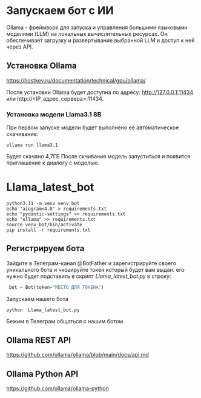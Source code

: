 # Запускаем бот с ИИ
Ollama - фреймворк для запуска и управления большими языковыми моделями (LLM) на локальных вычислительных ресурсах. Он обеспечивает загрузку и развертывание выбранной LLM и доступ к ней через API.

## Установка Ollama
https://hostkey.ru/documentation/technical/gpu/ollama/

После установки Ollama будет доступна по адресу:
http://127.0.0.1:11434 или http://<IP_адрес_сервера>:11434.

### Установка модели Llama3.1 8B
При первом запуске модели будет выполнено её автоматическое скачивание:
```
ollama run llama3.1
```
Будет скачано 4,7ГБ
После скчивания модель запуститься и появится приглашение к диалогу с моделью.

# Llama_latest_bot

```shell
python3.11 -m venv venv_bot
echo "aiogram<4.0" > requirements.txt
echo "pydantic-settings" >> requirements.txt
echo "ollama" >> requirements.txt
source venv_bot/bin/activate
pip install -r requirements.txt 
```

## Регистрируем бота
Зайдите в Телеграм-канал @BotFather и зарегистрируйте своего
уникального бота и чкоаируйте токен который будет вам выдан.
его нужно будет подставить в скрипт *Llama_latest_bot.py* в строку:

```python
 bot = Bot(token="МЕСТО ДЛЯ ТОКЕНА")
```
Запускаем нашего бота
```shell
python  Llama_latest_bot.py
```
Бежим в Телеграм общаться с нашим ботом.

## Ollama REST API
https://github.com/ollama/ollama/blob/main/docs/api.md

## Ollama Python API
https://github.com/ollama/ollama-python


